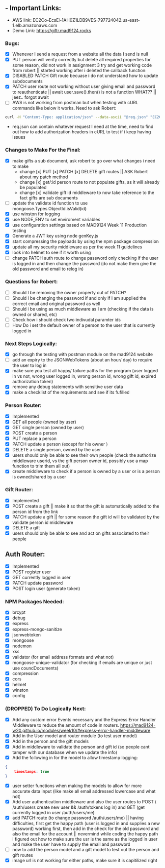 ## - Important Links:
- AWS link: EC2Co-EcsEl-1AH0Z1LDB9VES-797724042.us-east-1.elb.amazonaws.com
- Demo Link: https://giftr.mad9124.rocks

### Bugs: 
- [x] Whenever I send a request from a website all the data I send is null
- [x] PUT person will verify correctly but delete all required properties for some reason, did not work in assignment 3 try and get working code from robert || started working after i deleted the callback function
- [x] DISABLED PATCH Gift route becuase i do not understand how to update subdocuments
- [x] PATCH user route not working without user giving email and password to reauthenticate || await user.save().then() is not a function WHAT?? || jeez.. forgot await
- [ ] AWS is not working from postman but when testing with cURL commands like below it works. Need to ask Robert: 
````zsh
curl -H "Content-Type: application/json" --data-ascii "@req.json" "EC2Co-EcsEl-1AH0Z1LDB9VES-797724042.us-east-1.elb.amazonaws.com/auth/users"
````
- req.json can contain whatever request I need at the time, need to find out how to add authorization headers in cURL to test if i keep having issues

### Changes to Make For the Final:
- [x] make gifts a sub document, ask robert to go over what changes i need to make
    - change [x] PUT [x] PATCH [x] DELETE gift routes || ASK Robert about my patch method
    - change [x] get/:id person route to not populate gifts, as it will already be populated
    - change [x] validate gift id middleware to now take reference to the fact gifts are sub documents
- [ ] update the validate id function to use mongoose.Types.ObjectId.isValid(id)
- [x] use winston for logging 
- [x] use NODE_ENV to set enviroment variables
- [x] use configuration settings based on MAD9124 Week 11 Production testing
- [x] Generate a JWT key using node genKey.js
- [x] start compressing the payloads by using the npm package compression
- [x] update all my security middleware as per the week 11 guidelines
- [x] look into helmet to see if it worth using
- [ ] change PATCH auth route to change password only checking if the user is logged in and then change the password (do not make them give the old password and email to relog in)

### Questions for Robert:
- [ ] Should I be removing the owner property out of PATCH?
- [ ] Should I be changing the password if and only if I am supplied the correct email and original password as well
- [ ] Should i be using as much middleware as I am (checking if the data is owned or shared, etc)
- [ ] Check how i should check two indivudal paramter ids
- [ ] How Do i set the default owner of a person to the user that is currently logged in

### Next Steps Logically:
- [x] go through the testing with postman module on the mad9124 website
- [ ] add an expiry to the JSONWebTokens (about an hour/ day) to require the user to log in
- [x] make sure you test all happy/ failure paths for the program (user logged in vs not, wrong user logged in, wrong person id, wrong gift id, expired authorization token)
- [x] remove any debug statements with sensitive user data
- [x] make a checklist of the requirements and see if its fufilled

### Person Router:
- [x] Implemented
- [x] GET all people (owned by user)
- [x] GET single person (owned by user)
- [x] POST create a person
- [x] PUT replace a person
- [x] PATCH update a person (except for his owner )
- [x] DELETE a single person, owned by the user
- [x] users should only be able to see their own people (check the authorize middleware userid, vs the gift person owner id, possibly use a map function to trim them all out)
- [x] create middleware to check if a person is owned by a user or is a person is owned/shared by a user

### Gift Router:
- [x] Implemented
- [x] POST create a gift || make it so that the gift is automatically added to the person id from the link
- [x] PATCH update a gift || for some reason the gift id will be validated by the validate person id middleware
- [x] DELETE a gift 
- [x] users should only be able to see and act on gifts associated to their people

## Auth Router:
- [x] Implemented
- [x] POST register user
- [x] GET currently logged in user
- [x] PATCH update password
- [x] POST login user (generate token)

### NPM Packages Needed:
- [x] brcypt
- [x] debug
- [x] express
- [x] express-mongo-sanitize
- [x] jsonwebtoken
- [x] mongoose
- [x] nodemon
- [x] xss
- [x] validator (for email address formats and what not)
- [x] mongoose-unique-validator (for checking if emails are unique or just use coundDocuments)
- [x] compression
- [x] cors
- [x] helmet
- [x] winston
- [x] config
 
### (DROPPED) To Do Logically Next:
- [x] Add any custom error Events necessary and the Express Error Handler Middleware to reduce the amount of code in routers. https://mad9124-w20.github.io/modules/week10/#express-error-handler-middleware
- [x] Add in the User model and router module (to test user model)
- [x] Add in the person and the gift models
- [x] Add in middleware to validate the person and gift id (so people cant tamper with our database when we update the info)
- [x] Add the following in for the model to allow timestamp logging: 
````json
{
    timestamps: true
}
````
- [x] user setter functions when making the models to allow for more accurate data input (like make all email addressed lowercase and what not)
- [x] Add user authentication middleware and also the user routes to POST ( /auth/users create new user && /auth/tokens log in) and GET (get currently logged in user /auth/users/me)
- [x] add PATCH route (to change password /auth/users/me) || having difficulties, first get the happy path (user is logged in and supplies a new password) working first, then add in the check for the old password and also the email for the account || nevermind while coding the happy path i figured out how to make sure the usr is the same as the logged in user and make the user have to supply the email and password
- [ ] now to add the person model and a gift model to test out the person and gift routes
- [x] image url is not working for either paths, make sure it is capitilized right